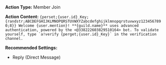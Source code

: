 **Action Type:**
Member Join

**Action Content:**
```{perset;{user.id}_Key;{randstr;ABCDEFGHIJKLMNOPQRSTUVWXYZabcdefghijklmnopqrstuvwxyz1234567890;8}} Welcome {user.mention}! **{guild.name}** uses advanced authentication, powered by the <@338222603829510164> bot. To validate yourself, type `a!verify {perget;{user.id}_Key}` in the verification channel.```

**Recommended Settings:**
* Reply (Direct Message)
